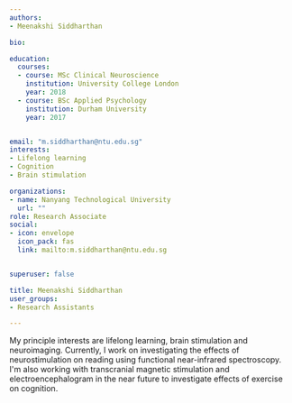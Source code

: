 ```yaml
---
authors:
- Meenakshi Siddharthan

bio: 

education:
  courses:
  - course: MSc Clinical Neuroscience
    institution: University College London
    year: 2018
  - course: BSc Applied Psychology
    institution: Durham University
    year: 2017


email: "m.siddharthan@ntu.edu.sg"
interests: 
- Lifelong learning
- Cognition
- Brain stimulation

organizations:
- name: Nanyang Technological University
  url: ""
role: Research Associate
social:
- icon: envelope
  icon_pack: fas
  link: mailto:m.siddharthan@ntu.edu.sg


superuser: false

title: Meenakshi Siddharthan
user_groups:
- Research Assistants

---
```


My principle interests are lifelong learning, brain stimulation and neuroimaging. Currently, I work on investigating the effects of neurostimulation on reading using functional near-infrared spectroscopy. I'm also working with transcranial magnetic stimulation and electroencephalogram in the near future to investigate effects of exercise on cognition.

